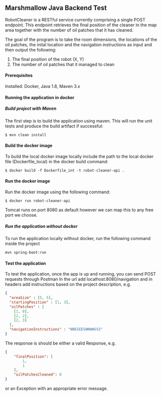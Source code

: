 ## Marshmallow Java Backend Test

RobotCleaner is a RESTful service currently comprising a single POST endpoint. 
This endpoint retrieves the final position of the cleaner in the map area together with the number of oil patches that it has cleaned.

The goal of the program is to take the room dimensions, the locations of the oil patches, the inital location and the navigation instructions as input and then output the following:

1. The final position of the robot (X, Y)
2. The number of oil patches that it managed to clean

#### Prerequisites

Installed: Docker, Java 1.8, Maven 3.x

#### Running the application in docker

##### Build project with Maven

The first step is to build the application using maven. This will run the unit tests and produce the build artifact
if successful: 

```
$ mvn clean install
```

#### Build the docker image

To build the local docker image locally include the path to the local docker file (Dockerfile_local) in the docker build 
command:  

```
$ docker build -f Dockerfile_int -t robot-cleaner-api .
```
#### Run the docker image

Run the docker image using the following command:

```
$ docker run robot-cleaner-api
```
Tomcat runs on port 8080 as default however we can map this to any free port we choose.

##### Run the application without docker

To run the application locally without docker, run the following command inside the project

```
mvn spring-boot:run
```

#### Test the application

To test the application, once the app is up and running, you can send POST requests through Postman
In the url add localhost:8080/navigation and in headers add instructions based on the project description, e.g.
```json
{
  "areaSize" : [5, 5],
  "startingPosition" : [1, 3],
  "oilPatches" : [
    [1, 0],
    [2, 2],
    [2, 3]
  ],
  "navigationInstructions" : "NNESEESWNWWSSS"
}
```
The response is should be either a valid Response, e.g.
```json
{
    "finalPosition": [
        1,
        1
    ],
    "oilPatchesCleaned": 0
}
```
or an Exception with an appropriate error message.